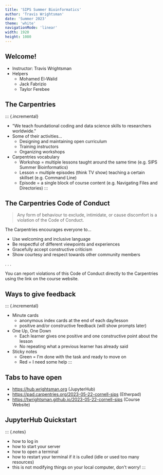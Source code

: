 ```yaml
---
title: 'SIPS Summer Bioinformatics'
author: 'Travis Wrightsman'
date: 'Summer 2023'
theme: 'white'
navigationMode: 'linear'
width: 1920
height: 1080
---
```


## Welcome!

- Instructor: Travis Wrightsman
- Helpers
  - Mohamed El-Walid
  - Jack Fabrizio
  - Taylor Ferebee

## The Carpentries

::: {.incremental}
- "We teach foundational coding and data science skills to researchers
  worldwide."
- Some of their activities...
    - Designing and maintaining open curriculum
	- Training instructors
	- Organizing workshops
- Carpentries vocabulary
    - Workshop = multiple lessons taught around the same time (e.g. SIPS Summer Bioinformatics)
	- Lesson = multiple episodes (think TV show) teaching a certain skillset (e.g. Command Line)
	- Episode = a single block of course content (e.g. Navigating Files and Directories)
:::

## The Carpentries Code of Conduct

> Any form of behaviour to exclude, intimidate, or cause discomfort is
> a violation of the Code of Conduct.

The Carpentries encourages everyone to...

- Use welcoming and inclusive language
- Be respectful of different viewpoints and experiences
- Gracefully accept constructive criticism
- Show courtesy and respect towards other community members

. . .

You can report violations of this Code of Conduct directly to the
Carpentries using the link on the course website.

## Ways to give feedback

::: {.incremental}
- Minute cards
    - anonymous index cards at the end of each day/lesson
	- positive and/or constructive feedback (will show prompts later)
- One Up, One Down
    - Each learner gives one positive and one constructive point about the lesson
	- No repeating what a previous learner has already said
- Sticky notes
    - Green = I'm done with the task and ready to move on
	- Red = I need some help
:::

## Tabs to have open

- https://hub.wrightsman.org (JupyterHub)
- https://pad.carpentries.org/2023-05-22-cornell-sips (Etherpad)
- https://twrightsman.github.io/2023-05-22-cornell-sips (Course Website)

## JupyterHub Quickstart

::: {.notes}
- how to log in
- how to start your server
- how to open a terminal
- how to restart your terminal if it is culled (idle or used too many resources)
- this is not modifying things on your local computer, don't worry!
:::
